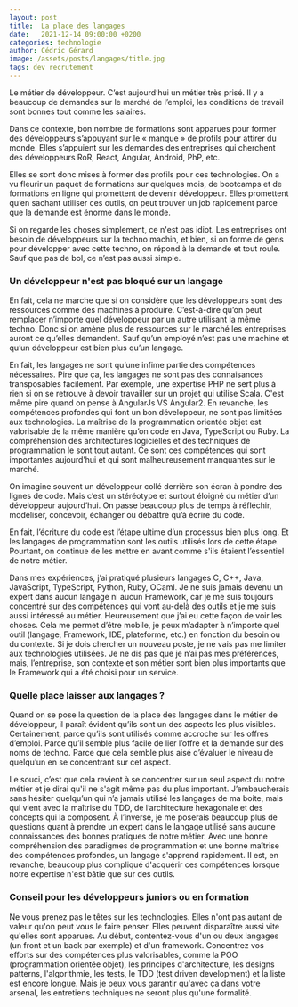 ```yaml
---
layout: post
title:  La place des langages
date:   2021-12-14 09:00:00 +0200
categories: technologie
author: Cédric Gérard
image: /assets/posts/langages/title.jpg
tags: dev recrutement
---
```


Le métier de développeur. C’est aujourd’hui un métier très prisé. Il y a beaucoup de demandes sur le marché de l’emploi, les conditions de travail sont bonnes tout comme les salaires.

Dans ce contexte, bon nombre de formations sont apparues pour former des développeurs s’appuyant sur le « manque » de profils pour attirer du monde. Elles s’appuient sur les demandes des entreprises qui cherchent des développeurs RoR, React, Angular, Android, PhP, etc.

Elles se sont donc mises à former des profils pour ces technologies. On a vu fleurir un paquet de formations sur quelques mois, de bootcamps et de formations en ligne qui promettent de devenir développeur. Elles promettent qu’en sachant utiliser ces outils, on peut trouver un job rapidement parce que la demande est énorme dans le monde.

Si on regarde les choses simplement, ce n'est pas idiot. Les entreprises ont besoin de développeurs sur la techno machin, et bien, si on forme de gens pour développer avec cette techno, on répond à la demande et tout roule. Sauf que pas de bol, ce n’est pas aussi simple.

### Un développeur n'est pas bloqué sur un langage  

En fait, cela ne marche que si on considère que les développeurs sont des ressources comme des machines à produire. C’est-à-dire qu’on peut remplacer n’importe quel développeur par un autre utilisant la même techno. Donc si on amène plus de ressources sur le marché les entreprises auront ce qu’elles demandent. Sauf qu’un employé n’est pas une machine et qu’un développeur est bien plus qu’un langage.

En fait, les langages ne sont qu’une infime partie des compétences nécessaires. Pire que ça, les langages ne sont pas des connaisances transposables facilement. Par exemple, une expertise PHP ne sert plus à rien si on se retrouve à devoir travailler sur un projet qui utilise Scala. C'est même pire quand on pense à AngularJs VS Angular2. En revanche, les compétences profondes qui font un bon développeur, ne sont pas limitées aux technologies. La maîtrise de la programmation orientée objet est valorisable de la même manière qu’on code en Java, TypeScript ou Ruby. La compréhension des architectures logicielles et des techniques de programmation le sont tout autant. Ce sont ces compétences qui sont importantes aujourd’hui et qui sont malheureusement manquantes sur le marché.

On imagine souvent un développeur collé derrière son écran à pondre des lignes de code. Mais c’est un stéréotype et surtout éloigné du métier d’un développeur aujourd’hui. On passe beaucoup plus de temps à réfléchir, modéliser, concevoir, échanger ou débattre qu’à écrire du code.

En fait, l’écriture du code est l’étape ultime d’un processus bien plus long. Et les langages de programmation sont les outils utilisés lors de cette étape. Pourtant, on continue de les mettre en avant comme s'ils étaient l’essentiel de notre métier.

Dans mes expériences, j’ai pratiqué plusieurs langages C, C++, Java, JavaScript, TypeScript, Python, Ruby, OCaml. Je ne suis jamais devenu un expert dans aucun langage ni aucun Framework, car je me suis toujours concentré sur des compétences qui vont au-delà des outils et je me suis aussi intéressé au métier. Heureusement que j’ai eu cette façon de voir les choses. Cela me permet d’être mobile, je peux m’adapter à n’importe quel outil (langage, Framework, IDE, plateforme, etc.) en fonction du besoin ou du contexte. Si je dois chercher un nouveau poste, je ne vais pas me limiter aux technologies utilisées. Je ne dis pas que je n’ai pas mes préférences, mais, l’entreprise, son contexte et son métier sont bien plus importants que le Framework qui a été choisi pour un service.

### Quelle place laisser aux langages ?

Quand on se pose la question de la place des langages dans le métier de développeur, il paraît évident qu’ils sont un des aspects les plus visibles. Certainement, parce qu’ils sont utilisés comme accroche sur les offres d’emploi. Parce qu’il semble plus facile de lier l’offre et la demande sur des noms de techno. Parce que cela semble plus aisé d’évaluer le niveau de quelqu’un en se concentrant sur cet aspect.

Le souci, c’est que cela revient à se concentrer sur un seul aspect du notre métier et je dirai qu'il ne s'agit même pas du plus important. J’embaucherais sans hésiter quelqu’un qui n’a jamais utilisé les langages de ma boite, mais qui vient avec la maîtrise du TDD, de l’architecture hexagonale et des concepts qui la composent. À l’inverse, je me poserais beaucoup plus de questions quant à prendre un expert dans le langage utilisé sans aucune connaissances des bonnes pratiques de notre métier. Avec une bonne compréhension des paradigmes de programmation et une bonne maîtrise des compétences profondes, un langage s'apprend rapidement. Il est, en revanche, beaucoup plus compliqué d'acquérir ces compétences lorsque notre expertise n'est bâtie que sur des outils.

### Conseil pour les développeurs juniors ou en formation
 
Ne vous prenez pas le têtes sur les technologies. Elles n'ont pas autant de valeur qu'on peut vous le faire penser. Elles peuvent disparaître aussi vite qu'elles sont apparues. Au début, contentez-vous d'un ou deux langages (un front et un back par exemple) et d'un framework. Concentrez vos efforts sur des compétences plus valorisables, comme la POO (programmation orientée objet), les principes d'architecture, les designs patterns, l'algorithmie, les tests, le TDD (test driven development) et la liste est encore longue. Mais je peux vous garantir qu'avec ça dans votre arsenal, les entretiens techniques ne seront plus qu'une formalité.
